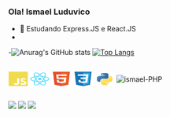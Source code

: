 ### Ola! Ismael Luduvico

- 🌱 Estudando Express.JS e React.JS
-
-![Anurag's GitHub stats](https://github-readme-stats.vercel.app/api?username=ismaelluduvico&show_icons=true)
[![Top Langs](https://github-readme-stats.vercel.app/api/top-langs/?username=ismaelluduvico&hide_progress=true)](https://github.com/anuraghazra/github-readme-stats)
<div style="display: inline_block"><br>
  <img align="center" alt="ismael-Js" height="30" width="40" src="https://raw.githubusercontent.com/devicons/devicon/master/icons/javascript/javascript-plain.svg">
  <img align="center" alt="ismael-React" height="30" width="40" src="https://raw.githubusercontent.com/devicons/devicon/master/icons/react/react-original.svg">
  <img align="center" alt="ismael-HTML" height="30" width="40" src="https://raw.githubusercontent.com/devicons/devicon/master/icons/html5/html5-original.svg">
  <img align="center" alt="ismael-CSS" height="30" width="40" src="https://raw.githubusercontent.com/devicons/devicon/master/icons/css3/css3-original.svg">
  <img align="center" alt="ismael-Python" height="30" width="40" src="https://raw.githubusercontent.com/devicons/devicon/master/icons/python/python-original.svg">
  <img align="center" alt="ismael-PHP" height="30" width="50" src="https://cdn.jsdelivr.net/gh/devicons/devicon/icons/php/php-original.svg">               
</div>
  
  ##
  <div> 
  <a href="https://www.instagram.com/ismaelluduvico" target="_blank"><img src="https://img.shields.io/badge/-Instagram-%23E4405F?style=for-the-badge&logo=instagram&logoColor=white" target="_blank"></a>
  <a href = "mailto:ismael.amorim1111@gmail.com"><img src="https://img.shields.io/badge/-Gmail-%23333?style=for-the-badge&logo=gmail&logoColor=white" target="_blank"></a>
  <a href="https://www.linkedin.com/in/ismael-luduvico-a60626197/" target="_blank"><img src="https://img.shields.io/badge/-LinkedIn-%230077B5?style=for-the-badge&logo=linkedin&logoColor=white" target="_blank"></a> 
  
</div>

